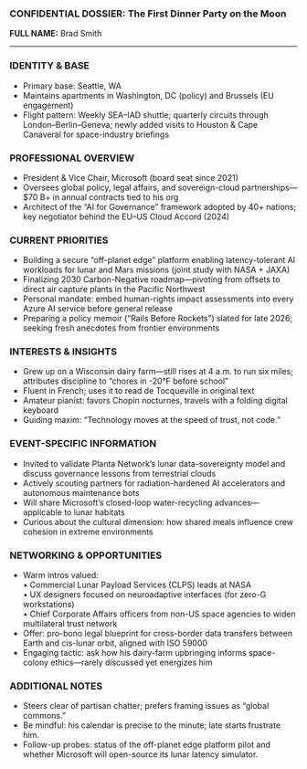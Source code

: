 ### CONFIDENTIAL DOSSIER: The First Dinner Party on the Moon

**FULL NAME:** Brad Smith

---
### IDENTITY & BASE
- Primary base: Seattle, WA  
- Maintains apartments in Washington, DC (policy) and Brussels (EU engagement)  
- Flight pattern: Weekly SEA–IAD shuttle; quarterly circuits through London–Berlin–Geneva; newly added visits to Houston & Cape Canaveral for space-industry briefings  

### PROFESSIONAL OVERVIEW
- President & Vice Chair, Microsoft (board seat since 2021)  
- Oversees global policy, legal affairs, and sovereign-cloud partnerships—$70 B+ in annual contracts tied to his org  
- Architect of the “AI for Governance” framework adopted by 40+ nations; key negotiator behind the EU–US Cloud Accord (2024)  

### CURRENT PRIORITIES
- Building a secure “off-planet edge” platform enabling latency-tolerant AI workloads for lunar and Mars missions (joint study with NASA + JAXA)  
- Finalizing 2030 Carbon-Negative roadmap—pivoting from offsets to direct air capture plants in the Pacific Northwest  
- Personal mandate: embed human-rights impact assessments into every Azure AI service before general release  
- Preparing a policy memoir (“Rails Before Rockets”) slated for late 2026; seeking fresh anecdotes from frontier environments  

### INTERESTS & INSIGHTS
- Grew up on a Wisconsin dairy farm—still rises at 4 a.m. to run six miles; attributes discipline to “chores in -20°F before school”  
- Fluent in French; uses it to read de Tocqueville in original text  
- Amateur pianist: favors Chopin nocturnes, travels with a folding digital keyboard  
- Guiding maxim: “Technology moves at the speed of trust, not code.”  

### EVENT-SPECIFIC INFORMATION
- Invited to validate Planta Network’s lunar data-sovereignty model and discuss governance lessons from terrestrial clouds  
- Actively scouting partners for radiation-hardened AI accelerators and autonomous maintenance bots  
- Will share Microsoft’s closed-loop water-recycling advances—applicable to lunar habitats  
- Curious about the cultural dimension: how shared meals influence crew cohesion in extreme environments  

### NETWORKING & OPPORTUNITIES
- Warm intros valued:  
  • Commercial Lunar Payload Services (CLPS) leads at NASA  
  • UX designers focused on neuroadaptive interfaces (for zero-G workstations)  
  • Chief Corporate Affairs officers from non-US space agencies to widen multilateral trust network  
- Offer: pro-bono legal blueprint for cross-border data transfers between Earth and cis-lunar orbit, aligned with ISO 59000  
- Engaging tactic: ask how his dairy-farm upbringing informs space-colony ethics—rarely discussed yet energizes him  

### ADDITIONAL NOTES
- Steers clear of partisan chatter; prefers framing issues as “global commons.”  
- Be mindful: his calendar is precise to the minute; late starts frustrate him.  
- Follow-up probes: status of the off-planet edge platform pilot and whether Microsoft will open-source its lunar latency simulator.